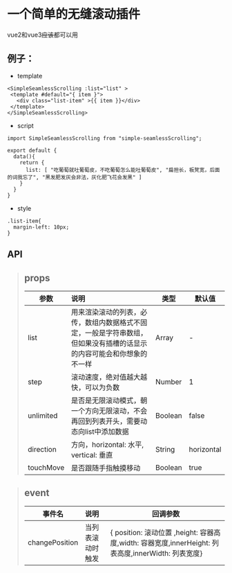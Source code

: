# 一个简单的无缝滚动插件
vue2和vue3~~应该~~都可以用

## 例子：

* template
 ```
<SimpleSeamlessScrolling :list="list" >
  <template #default="{ item }">
    <div class="list-item" >{{ item }}</div>
  </template>
</SimpleSeamlessScrolling>
 ```
* script

```
import SimpleSeamlessScrolling from "simple-seamlessScrolling";
```

```
export default {
  data(){
    return {
      list: [ "吃葡萄就吐葡萄皮，不吃葡萄怎么能吐葡萄皮", "扁担长，板凳宽，后面的词我忘了", "黑发肥发灰会非法，灰化肥飞花会发黑" ]
    }
  }
}
```
 
* style

```
.list-item{
  margin-left: 10px;
}
```

## API

> **props**
>---
>| 参数 | 说明 | 类型 | 默认值 |
>|-----|:------|------|-------|
>| list | 用来渲染滚动的列表，必传，数组内数据格式不固定，一般是字符串数组，但如果没有插槽的话显示的内容可能会和你想象的不一样 | Array | - |
>| step | 滚动速度，绝对值越大越快，可以为负数 | Number | 1 | 
>| unlimited | 是否是无限滚动模式，朝一个方向无限滚动，不会再回到列表开头，需要动态向list中添加数据 | Boolean | false | 
>| direction | 方向，horizontal: 水平, vertical: 垂直 | String | horizontal | 
>| touchMove | 是否跟随手指触摸移动 | Boolean | true | 

> **event**
>---
>| 事件名 | 说明 | 回调参数 |
>|-----|:------|-------|
>| changePosition | 当列表滚动时触发 |  { position: 滚动位置 ,height: 容器高度,width: 容器宽度,innerHeight: 列表高度,innerWidth: 列表宽度}  |


